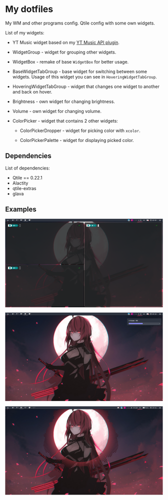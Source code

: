 # My dotfiles

My WM and other programs config. Qtile config with some own widgets.

List of my widgets:
 - YT Music widget based on my [YT Music API plugin](https://github.com/AndrewOmelnitsky/youtube-music).

 - WidgetGroup - widget for grouping other widgets.

 - WidgetBox - remake of base `WidgetBox` for better usage.

 - BaseWidgetTabGroup - base widget for switching between some widgets. Usage of this widget you can see in `HoveringWidgetTabGroup`.

 - HoveringWidgetTabGroup - widget that changes one widget to another and back on hover.

 - Brightness - own widget for changing brightness.

 - Volume - own widget for changing volume.

 - ColorPicker - widget that contains 2 other widgets:
    - ColorPickerDropper - widget for picking color with `xcolor`.

    - ColorPickerPalette - widget for displaying picked color.


## Dependencies

List of dependencies: 
 - Qtile == 0.22.1
 - Alactity
 - qtile-extras
 - glava


## Examples

![ex1](./public/config_images/1.png)

![ex2](./public/config_images/2.png)

![ex with glava](./public/config_images/3.png)